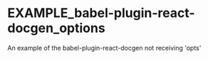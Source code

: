 # EXAMPLE_babel-plugin-react-docgen_options
An example of the babel-plugin-react-docgen not receiving 'opts'
